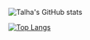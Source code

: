 ![Talha's GitHub stats](https://github-readme-stats.vercel.app/api?username=talha-amin&show_icons=true&theme=tokyonight)

[![Top Langs](https://github-readme-stats.vercel.app/api/top-langs/?username=talha-amin&layout=compact)](https://github.com/talha-amin/github-readme-stats&theme=tokyonight)
